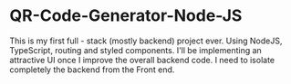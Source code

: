 # QR-Code-Generator-Node-JS

This is my first full - stack (mostly backend) project ever. Using NodeJS, TypeScript, routing and styled components. I'll be implementing an attractive UI once I improve the overall backend code. I need to isolate completely the backend from the Front end.
